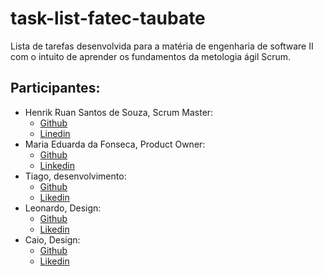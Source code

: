 # task-list-fatec-taubate
Lista de tarefas desenvolvida para a matéria de engenharia de software II com o intuito de aprender os fundamentos da metologia ágil Scrum.

## Participantes:
- Henrik Ruan Santos de Souza, Scrum Master:
  - [Github](https://github.com/HenrikSantos)
  - [Linedin]()
- Maria Eduarda da Fonseca, Product Owner:
  - [Github](https://github.com/macaastro)
  - [Linkedin](https://www.linkedin.com/in/mariaeduardacfonseca/)
- Tiago, desenvolvimento:
  - [Github](https://github.com/ti-ago/)
  - [Likedin](https://www.linkedin.com/in/tiago-miranda-8402b8233/)
- Leonardo, Design:
  - [Github]()
  - [Likedin](https://www.linkedin.com/in/leonardo-marcondes-a2658a206/)
- Caio, Design:
  - [Github]()
  - [Likedin]()
